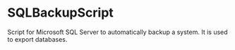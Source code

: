 # SQLBackupScript
Script for Microsoft SQL Server to automatically backup a system. It is used to export databases.
